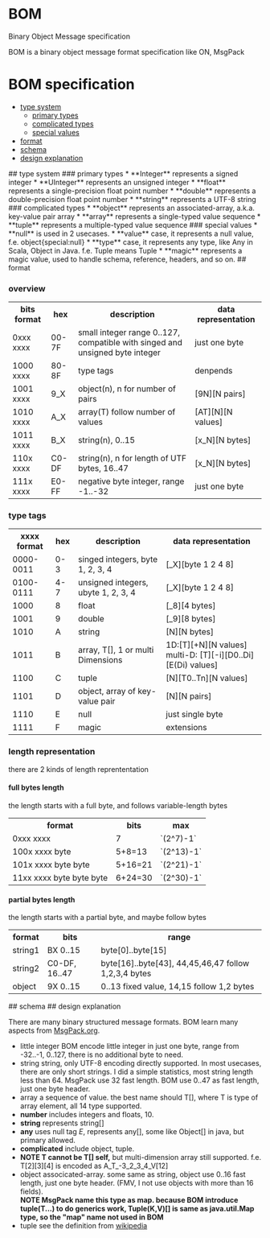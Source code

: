 # BOM
Binary Object Message specification

BOM is a binary object message format specification like ON, MsgPack

# BOM specification
  * [type system](#types)
    * [primary types](#primary)
    * [complicated types](#complicated)
    * [special values](#special)
  * [format](#format)
  * [schema](#schema)
  * [design explanation](#design)

<a name="types"/>
## type system

<a name="primary"/>
### primary types
  * **Integer** represents a signed integer
  * **UInteger** represents an unsigned integer
  * **float** represents a single-precision float point number
  * **double** represents a double-precision float point number
  * **string** represents a UTF-8 string
  
<a name="complicated"/>
### complicated types
  * **object** represents an associated-array, a.k.a. key-value pair array
  * **array** represents a single-typed value sequence
  * **tuple** represents a multiple-typed value sequence
  
<a name="special"/>
### special values
  * **null** is used in 2 usecases. 
   * **value** case, it represents a null value, f.e. object{special:null}
   * **type** case, it represents any type, like Any in Scala, Object in Java. f.e. Tuple<int,float,string,null> means Tuple<int,float,string,Any>
  * **magic** represents a magic value, used to handle schema, reference, headers, and so on.
  
<a name="format"/>
## format

### overview

<table>
 <tr><th>bits format</th><th>hex</th><th>description</th><th>data representation</th></tr>
 <tr><td>0xxx xxxx</td><td>00-7F</td><td>small integer range 0..127, compatible with singed and unsigned byte integer</td><td>just one byte</td></tr>
 <tr><td>1000 xxxx</td><td>80-8F</td><td>type tags</td><td>denpends</td></tr>
 <tr><td>1001 xxxx</td><td>9_X</td><td>object(n), n for number of pairs</td><td>[9N][N pairs]</td></tr>
 <tr><td>1010 xxxx</td><td>A_X</td><td>array(T) follow number of values</td><td>[AT][N][N values]</td></tr>
 <tr><td>1011 xxxx</td><td>B_X</td><td>string(n), 0..15</td><td>[x_N][N bytes]</td></tr>
 <tr><td>110x xxxx</td><td>C0-DF</td><td>string(n), n for length of UTF bytes, 16..47</td><td>[x_N][N bytes]</td></tr>
 <tr><td>111x xxxx</td><td>E0-FF</td><td>negative byte integer, range -1..-32</td><td>just one byte</td></tr>
</table>

### type tags

<table>
 <tr><th>xxxx format</th><th>hex</th><th>description</th><th>data representation</th></tr>
 <tr><td>0000-0011</td><td>0-3</td><td>singed integers, byte 1, 2, 3, 4</td><td>[_X][byte 1 2 4 8]</td></tr>
 <tr><td>0100-0111</td><td>4-7</td><td>unsigned integers, ubyte 1, 2, 3, 4</td><td>[_X][byte 1 2 4 8]</td></tr>
 <tr><td>1000</td><td>8</td><td>float</td><td>[_8][4 bytes]</td></tr>
 <tr><td>1001</td><td>9</td><td>double</td><td>[_9][8 bytes]</td></tr>
 <tr><td>1010</td><td>A</td><td>string</td><td>[N][N bytes]</td></tr>
 <tr><td>1011</td><td>B</td><td>array, T[], 1 or multi Dimensions</td><td>1D:[T][+N][N values]<br/>multi-D: [T][-i][D0..Di][E(Di) values]</td></tr>
 <tr><td>1100</td><td>C</td><td>tuple<T0, T1...Tn></td><td>[N][T0..Tn][N values]</td></tr>
 <tr><td>1101</td><td>D</td><td>object, array of key-value pair</td><td>[N][N pairs]</td></tr>
 <tr><td>1110</td><td>E</td><td>null</td><td>just single byte</td></tr>
 <tr><td>1111</td><td>F</td><td>magic</td><td>extensions</td></tr>
</table>

### length representation
there are 2 kinds of length reprententation
#### full bytes length 
the length starts with a full byte, and follows variable-length bytes
<table>
 <tr><th>format</th><th>bits</th><th> max</th></tr>
 <tr><td>0xxx xxxx</td><td>7</td><td>`(2^7)-1`</td></tr>
 <tr><td>100x xxxx byte</td><td>5+8=13</td><td>`(2^13)-1`</td></tr>
 <tr><td>101x xxxx byte byte</td><td>5+16=21</td><td>`(2^21)-1`</td></tr>
 <tr><td>11xx xxxx byte byte byte</td><td>6+24=30</td><td>`(2^30)-1`</td></tr>
</table>

#### partial bytes length
the length starts with a partial byte, and maybe follow bytes
<table>
 <tr><th>format</th><th>bits</th><th> range</th></tr>
 <tr><td>string1</td><td>BX 0..15</td><td>byte[0]..byte[15]</td></tr>
 <tr><td>string2</td><td>C0-DF, 16..47</td><td>byte[16]..byte[43], 44,45,46,47 follow 1,2,3,4 bytes</td></tr>
 <tr><td>object</td><td>9X 0..15</td><td>0..13 fixed value, 14,15 follow 1,2 bytes</td></tr>
</table>

<a name="schema"/>
## schema


<a name="design"/>
## design explanation

There are many binary structured message formats. BOM learn many aspects from [MsgPack.org](http://msgpack.org).
* little integer
 BOM encode little integer in just one byte, range from -32..-1, 0..127, there is no additional byte to need.
* string
 string, only UTF-8 encoding directly supported. In most usecases, there are only short strings. I did a simple statistics, most string length less than 64. MsgPack use 32 fast length. BOM use 0..47 as fast length, just one byte header.
* array
 a sequence of value. the best name should T[], where T is type of array element, all 14 type supported.
 * **number** includes integers and floats, 10.
 * **string** represents string[]
 * **any** uses null tag _E_, represents any[], some like Object[] in java, but primary allowed.
 * **complicated** include object, tuple.
 * <b>NOTE T cannot be T[] self,</b> but multi-dimension array still supported. f.e.  T[2][3][4] is encoded as  A_T_-3_2_3_4_V[12]
* object
 associcated-array. some same as string, object use 0..16 fast length, just one byte header. (FMV, I not use objects with more than 16 fields).<br/>
 <b>NOTE MsgPack name this type as map. because BOM introduce tuple(T...) to do generics work, Tuple(K,V)[] is same as java.util.Map type, so the "map" name not used in BOM</b>
* tuple
 see the definition from [wikipedia](https://en.wikipedia.org/wiki/Tuple)
